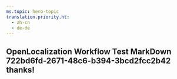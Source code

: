 ```yaml
---
ms.topic: hero-topic
translation.priority.ht: 
  - zh-cn
  - de-de
---
```

## OpenLocalization Workflow Test MarkDown 722bd6fd-2671-48c6-b394-3bcd2fcc2b42 thanks!

